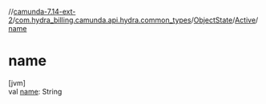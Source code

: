 //[camunda-7.14-ext-2](../../../../index.md)/[com.hydra_billing.camunda.api.hydra.common_types](../../index.md)/[ObjectState](../index.md)/[Active](index.md)/[name](name.md)

# name

[jvm]\
val [name](name.md): String
